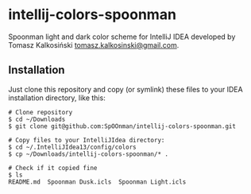 # intellij-colors-spoonman

Spoonman light and dark color scheme for IntelliJ IDEA developed by Tomasz Kalkosiński tomasz.kalkosinski@gmail.com.

## Installation

Just clone this repository and copy (or symlink) these files to your IDEA installation directory, like this:

```
# Clone repository
$ cd ~/Downloads
$ git clone git@github.com:SpOOnman/intellij-colors-spoonman.git

# Copy files to your IntelliJIdea directory:
$ cd ~/.IntelliJIdea13/config/colors
$ cp ~/Downloads/intellij-colors-spoonman/* .

# Check if it copied fine
$ ls
README.md  Spoonman Dusk.icls  Spoonman Light.icls
```


